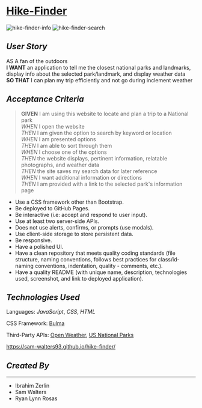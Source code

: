 # [Hike-Finder](https://sam-walters93.github.io/hike-finder/)

![hike-finder-info](https://user-images.githubusercontent.com/68794066/113069551-32de3280-9186-11eb-8dff-eebc6999531b.PNG)
![hike-finder-search](https://user-images.githubusercontent.com/68794066/113069547-31ad0580-9186-11eb-9518-f06d7357d036.PNG)


## *User Story*

AS A fan of the outdoors
\
**I WANT** an application to tell me the closest national parks and landmarks, display info about the selected park/landmark, and display weather data
\
**SO THAT** I can plan my trip efficiently and not go during inclement weather

## *Acceptance Criteria*

> **GIVEN** I am using this website to locate and plan a trip to a National park\
*WHEN* I open the website\
*THEN* I am given the option to search by keyword or location\
*WHEN* I am presented options\
*THEN* I am able to sort through them\
*WHEN* I choose one of the options\
*THEN* the website displays, pertinent information, relatable photographs, and weather data\
*THEN* the site saves my search data for later reference\
*WHEN* I want additional information or directions\
*THEN* I am provided with a link to the selected park's information page

- Use a CSS framework other than Bootstrap.
- Be deployed to GitHub Pages.
- Be interactive (i.e: accept and respond to user input).
- Use at least two server-side APIs.
- Does not use alerts, confirms, or prompts (use modals).
- Use client-side storage to store persistent data.
- Be responsive.
- Have a polished UI.
- Have a clean repository that meets quality coding standards (file structure, naming conventions, follows best practices for class/id-naming conventions, indentation, quality - comments, etc.).
- Have a quality README (with unique name, description, technologies used, screenshot, and link to deployed application).

## *Technologies Used*

Languages: *JavaScript*, *CSS*, *HTML*

CSS Framework: [Bulma](https://bulma.io/)

Third-Party APIs: [Open Weather](https://openweathermap.org/api), [US National Parks](https://www.nps.gov/subjects/developer/api-documentation.htm#/parks/getPark)


https://sam-walters93.github.io/hike-finder/

## *Created By* 
*** 

- Ibrahim Zerlin
- Sam Walters
- Ryan Lynn Rosas 


